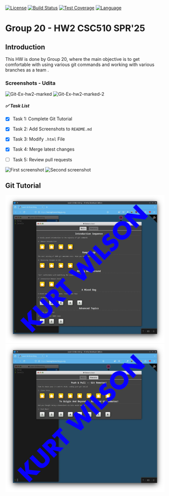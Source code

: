 [![License](https://img.shields.io/badge/License-MIT-yellow.svg)](https://opensource.org/licenses/MIT)
[![Build Status](https://github.com/PriyankaKhare07/HW2/workflows/CI/badge.svg)](https://github.com/PriyankaKhare07/HW2/actions) 
[![Test Coverage](https://codecov.io/gh/PriyankaKhare07/HW2/branch/main/graph/badge.svg)](https://codecov.io/gh/PriyankaKhare07/HW2/branch/main)
[![Language](https://img.shields.io/badge/Language-Python-3all.svg)](https://www.python.org/)

# Group 20 - HW2 CSC510 SPR'25

## Introduction
This HW is done by Group 20, where the main objective is to get comfortable with using various git commands and working with various branches as a team .

### Screenshots - Udita
![Git-Ex-hw2-marked](https://github.com/user-attachments/assets/baae60e5-29c8-4174-8b30-f62e9b93c97c)
![Git-Ex-hw2-marked-2](https://github.com/user-attachments/assets/2615986e-9263-4ce9-9194-4e8d7fc428c1)

##### ✅ Task List  
- [x] Task 1: Complete Git Tutorial 
- [x] Task 2: Add Screenshots to `README.md`  
- [x] Task 3: Modify `.html` File  
- [x] Task 4: Merge latest changes  
- [ ] Task 5: Review pull requests 


![First screenshot](https://github.com/PriyankaKhare07/Image/blob/main/local.png)
![Second screenshot](https://github.com/PriyankaKhare07/Image/blob/main/remote.png)
## Git Tutorial
![Main](img/kurt_git_main_labeled.png)
![Remote](img/kurt_git_remote_labeled.png)
